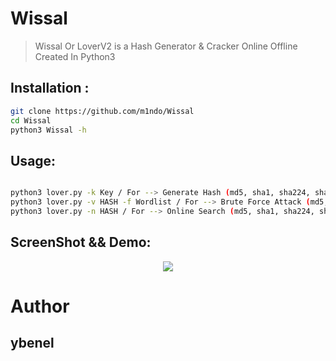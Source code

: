 # Wissal
> Wissal Or LoverV2 is a Hash Generator & Cracker Online Offline Created In Python3 

##  Installation : 
```bash
git clone https://github.com/m1ndo/Wissal
cd Wissal
python3 Wissal -h 
```

## Usage: 
```bash

python3 lover.py -k Key / For --> Generate Hash (md5, sha1, sha224, sha256, sha384, sha512)
python3 lover.py -v HASH -f Wordlist / For --> Brute Force Attack (md5, sha1, sha224, sha256, sha384, sha512))
python3 lover.py -n HASH / For --> Online Search (md5, sha1, sha224, sha256, sha384, sha512))
```
## ScreenShot && Demo:


<p align="center">
<a href="https://asciinema.org/a/238192">
<img src="https://asciinema.org/a/238192.svg">
</a>
</p>

# Author 
## ybenel

